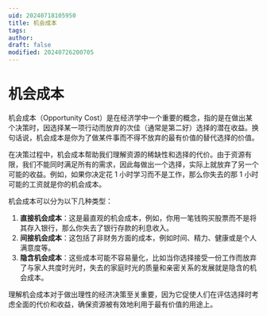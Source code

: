 ```yaml
---
uid: 20240718105950
title: 机会成本
tags: 
author: 
draft: false
modified: 20240726200705
---
```


# 机会成本

机会成本（Opportunity Cost）是在经济学中一个重要的概念，指的是在做出某个决策时，因选择某一项行动而放弃的次佳（通常是第二好）选择的潜在收益。换句话说，机会成本是你为了做某件事而不得不放弃的最有价值的替代选择的价值。

在决策过程中，机会成本帮助我们理解资源的稀缺性和选择的代价。由于资源有限，我们不能同时满足所有的需求，因此每做出一个选择，实际上就放弃了另一个可能的收益。例如，如果你决定花 1 小时学习而不是工作，那么你失去的那 1 小时可能的工资就是你的机会成本。

机会成本可以分为以下几种类型：

1. **直接机会成本**：这是最直观的机会成本，例如，你用一笔钱购买股票而不是将其存入银行，那么你失去了银行存款的利息收入。
2. **间接机会成本**：这包括了非财务方面的成本，例如时间、精力、健康或是个人满意度等。
3. **隐含机会成本**：这些成本可能不容易量化，比如当你选择接受一份工作而放弃了与家人共度时光时，失去的家庭时光的质量和亲密关系的发展就是隐含的机会成本。

理解机会成本对于做出理性的经济决策至关重要，因为它促使人们在评估选择时考虑全面的代价和收益，确保资源被有效地利用于最有价值的用途上。